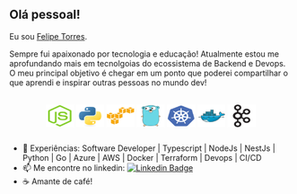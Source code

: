 ## Olá pessoal!

Eu sou [Felipe Torres](https://www.linkedin.com/in/felipe-torres-5457801a7).

Sempre fui apaixonado por tecnologia e educação! Atualmente estou me aprofundando mais em tecnolgoias do ecossistema de Backend e Devops. O meu principal objetivo é chegar em um ponto que poderei compartilhar o que aprendi e inspirar outras pessoas no mundo dev! 

<div align="center" style="display: inline_block"><br>
    <img align="center" alt="FeTorres-NodeJs" height="40" width="50" src="https://raw.githubusercontent.com/devicons/devicon/master/icons/nodejs/nodejs-plain.svg">
  <img align="center" alt="FeTorres-Python" height="40" width="50" src="https://raw.githubusercontent.com/devicons/devicon/master/icons/python/python-original.svg"> 
  <img align="center" alt="FeTorres-AWS" height="40" width="50" src="https://raw.githubusercontent.com/devicons/devicon/master/icons/amazonwebservices/amazonwebservices-original.svg">
   <img align="center" alt="FeTorres-Go" height="40" width="50" src="https://raw.githubusercontent.com/devicons/devicon/master/icons/go/go-original.svg">
  <img align="center" alt="FeTorres-Kubernetes" height="40" width="50" src="https://raw.githubusercontent.com/devicons/devicon/master/icons/kubernetes/kubernetes-plain.svg">
   <img align="center" alt="FeTorres-Docker" height="40" width="50" src="https://raw.githubusercontent.com/devicons/devicon/master/icons/docker/docker-original.svg">
   <img align="center" alt="FeTorres-Kafka" height="40" width="50" src="https://raw.githubusercontent.com/devicons/devicon/master/icons/apachekafka/apachekafka-original.svg">

</div>

  ##
  
- 📖 Experiências: Software Developer | Typescript | NodeJs | NestJs | Python | Go | Azure | AWS | Docker | Terraform | Devops | CI/CD
- 📫 Me encontre no linkedin:  [![Linkedin Badge](https://img.shields.io/badge/-FelipeTorres-blue?style=flat-square&logo=Linkedin&logoColor=white&link=https://https://www.linkedin.com/in/felipe-torres-5457801a7)](https://www.linkedin.com/in/felipe-torres-5457801a7)
- ☕ Amante de café!
